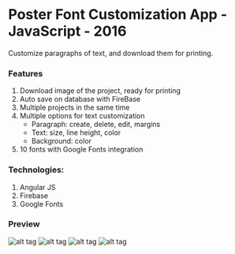 # Poster Font Customization App - JavaScript - 2016
Customize paragraphs of text, and download them for printing.

### Features
1. Download image of the project, ready for printing
2. Auto save on database with FireBase
3. Multiple projects in the same time
4. Multiple options for text customization
	- Paragraph: create, delete, edit, margins
	- Text: size, line height, color
	- Background: color
5. 10 fonts with Google Fonts integration

### Technologies: 
1. Angular JS
2. Firebase
3. Google Fonts

### Preview
![alt tag](https://github.com/panaitescu-paul/print-type/blob/master/Process/1.png) 
![alt tag](https://github.com/panaitescu-paul/print-type/blob/master/Process/2.png) 
![alt tag](https://github.com/panaitescu-paul/print-type/blob/master/Process/3.png) 
![alt tag](https://github.com/panaitescu-paul/print-type/blob/master/Process/4.png) 
